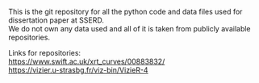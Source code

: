 This is the git repository for all the python code and data files used for dissertation paper at SSERD.  
We do not own any data used and all of it is taken from publicly available repositories.  

Links for repositories:  
https://www.swift.ac.uk/xrt_curves/00883832/  
https://vizier.u-strasbg.fr/viz-bin/VizieR-4  
